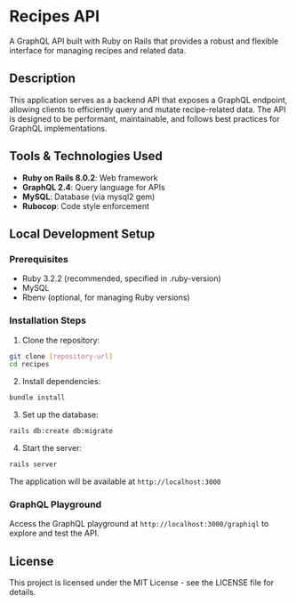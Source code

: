 # Recipes API

A GraphQL API built with Ruby on Rails that provides a robust and flexible interface for managing recipes and related data.

## Description

This application serves as a backend API that exposes a GraphQL endpoint, allowing clients to efficiently query and mutate recipe-related data. The API is designed to be performant, maintainable, and follows best practices for GraphQL implementations.

## Tools & Technologies Used

- **Ruby on Rails 8.0.2**: Web framework
- **GraphQL 2.4**: Query language for APIs
- **MySQL**: Database (via mysql2 gem)
- **Rubocop**: Code style enforcement

## Local Development Setup

### Prerequisites

- Ruby 3.2.2 (recommended, specified in .ruby-version)
- MySQL
- Rbenv (optional, for managing Ruby versions)

### Installation Steps

1. Clone the repository:

```bash
git clone [repository-url]
cd recipes
```

2. Install dependencies:

```bash
bundle install
```

3. Set up the database:

```bash
rails db:create db:migrate
```

4. Start the server:

```bash
rails server
```

The application will be available at `http://localhost:3000`

### GraphQL Playground

Access the GraphQL playground at `http://localhost:3000/graphiql` to explore and test the API.

## License

This project is licensed under the MIT License - see the LICENSE file for details.
